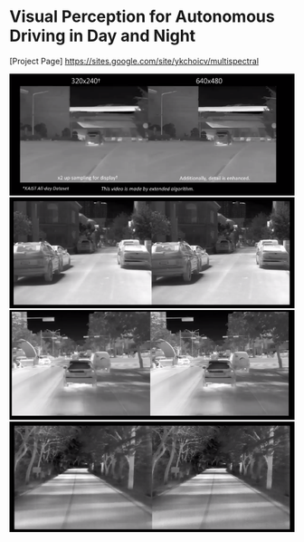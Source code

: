 
# Visual Perception for Autonomous Driving in Day and Night

[Project Page] https://sites.google.com/site/ykchoicv/multispectral

[![Campus](https://github.com/kaist-rcv/multispectral/blob/master/capture1.png)](https://youtu.be/WPjacBXYM_w)
[![Residential](https://github.com/kaist-rcv/multispectral/blob/master/capture2.PNG)](https://youtu.be/vXA5Wm9twCA)
[![Road](https://github.com/kaist-rcv/multispectral/blob/master/capture3.PNG)](https://youtu.be/NEJa0_KuPpY)
[![Suburb](https://github.com/kaist-rcv/multispectral/blob/master/capture4.PNG)](https://youtu.be/9CYuuitYZ8I)
